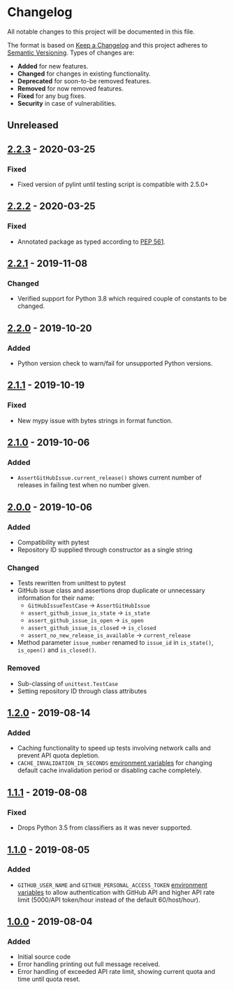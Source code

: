 # Changelog
All notable changes to this project will be documented in this file.

The format is based on [Keep a Changelog](http://keepachangelog.com/en/1.0.0/)
and this project adheres to [Semantic Versioning](http://semver.org/spec/v2.0.0.html).
Types of changes are:

* **Added** for new features.
* **Changed** for changes in existing functionality.
* **Deprecated** for soon-to-be removed features.
* **Removed** for now removed features.
* **Fixed** for any bug fixes.
* **Security** in case of vulnerabilities.

## Unreleased

## [2.2.3] - 2020-03-25

### Fixed
* Fixed version of pylint until testing script is compatible with 2.5.0+

## [2.2.2] - 2020-03-25

### Fixed
* Annotated package as typed according to [PEP 561](https://www.python.org/dev/peps/pep-0561/).

## [2.2.1] - 2019-11-08

### Changed
* Verified support for Python 3.8 which required couple of constants to be changed.

## [2.2.0] - 2019-10-20 

### Added
* Python version check to warn/fail for unsupported Python versions.

## [2.1.1] - 2019-10-19

### Fixed
* New mypy issue with bytes strings in format function. 

## [2.1.0] - 2019-10-06

### Added
* `AssertGitHubIssue.current_release()` shows current number of releases in failing test when no number given.

## [2.0.0] - 2019-10-06

### Added
* Compatibility with pytest
* Repository ID supplied through constructor as a single string

### Changed
* Tests rewritten from unittest to pytest
* GitHub issue class and assertions drop duplicate or unnecessary information for their name:
    * `GitHubIssueTestCase` -> `AssertGitHubIssue`
    * `assert_github_issue_is_state` -> `is_state`
    * `assert_github_issue_is_open` -> `is_open`
    * `assert_github_issue_is_closed` -> `is_closed`
    * `assert_no_new_release_is_available` -> `current_release`
* Method parameter `issue_number` renamed to `issue_id` in `is_state()`, `is_open()` and `is_closed()`.

### Removed
* Sub-classing of `unittest.TestCase`
* Setting repository ID through class attributes

## [1.2.0] - 2019-08-14

### Added
* Caching functionality to speed up tests involving network calls and prevent API quota depletion.
* `CACHE_INVALIDATION_IN_SECONDS` [environment variables](README.md#environment-variables) for changing default cache invalidation period or disabling cache completely. 

## [1.1.1] - 2019-08-08

### Fixed
* Drops Python 3.5 from classifiers as it was never supported.

## [1.1.0] - 2019-08-05

### Added
* `GITHUB_USER_NAME` and `GITHUB_PERSONAL_ACCESS_TOKEN` [environment variables](README.md#environment-variables) to allow authentication with GitHub API and higher API rate limit (5000/API token/hour instead of the default 60/host/hour).

## [1.0.0] - 2019-08-04

### Added
* Initial source code
* Error handling printing out full message received.
* Error handling of exceeded API rate limit, showing current quota and time until quota reset.

[Unreleased]: https://github.com/radeklat/issue-watcher/compare/releases/2.2.3...HEAD
[2.2.3]: https://github.com/radeklat/issue-watcher/compare/releases/2.2.2...releases/2.2.3
[2.2.2]: https://github.com/radeklat/issue-watcher/compare/releases/2.2.1...releases/2.2.2
[2.2.1]: https://github.com/radeklat/issue-watcher/compare/releases/2.2.0...releases/2.2.1
[2.2.0]: https://github.com/radeklat/issue-watcher/compare/releases/2.1.1...releases/2.2.0
[2.1.1]: https://github.com/radeklat/issue-watcher/compare/releases/2.1.0...releases/2.1.1
[2.1.0]: https://github.com/radeklat/issue-watcher/compare/releases/2.0.0...releases/2.1.0
[2.0.0]: https://github.com/radeklat/issue-watcher/compare/releases/1.2.0...releases/2.0.0
[1.2.0]: https://github.com/radeklat/issue-watcher/compare/releases/1.1.1...releases/1.2.0
[1.1.1]: https://github.com/radeklat/issue-watcher/compare/releases/1.1.0...releases/1.1.1
[1.1.0]: https://github.com/radeklat/issue-watcher/compare/releases/1.0.0...releases/1.1.1
[1.0.0]: https://github.com/radeklat/issue-watcher/compare/initial...releases/1.0.0
